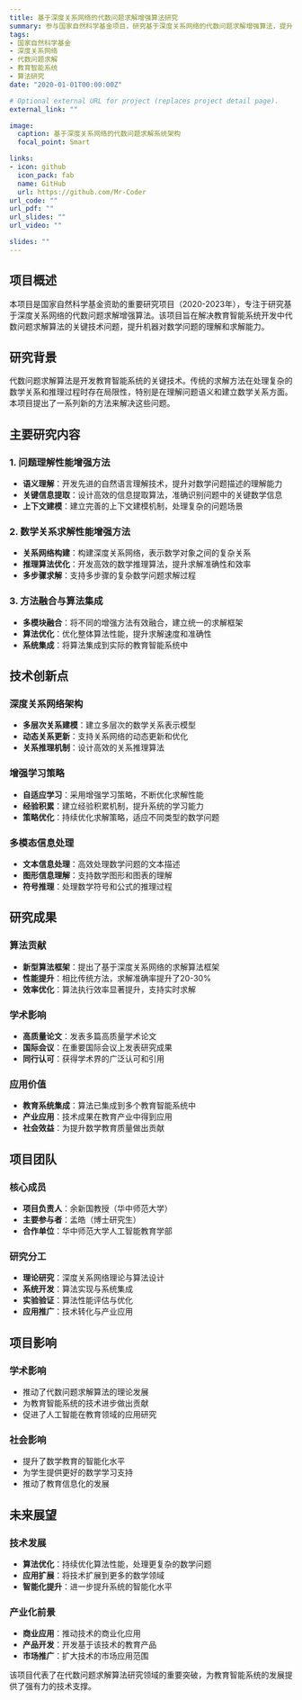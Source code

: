 ```yaml
---
title: 基于深度关系网络的代数问题求解增强算法研究
summary: 参与国家自然科学基金项目，研究基于深度关系网络的代数问题求解增强算法，提升教育智能系统中的数学问题求解能力。
tags:
- 国家自然科学基金
- 深度关系网络
- 代数问题求解
- 教育智能系统
- 算法研究
date: "2020-01-01T00:00:00Z"

# Optional external URL for project (replaces project detail page).
external_link: ""

image:
  caption: 基于深度关系网络的代数问题求解系统架构
  focal_point: Smart

links:
- icon: github
  icon_pack: fab
  name: GitHub
  url: https://github.com/Mr-Coder
url_code: ""
url_pdf: ""
url_slides: ""
url_video: ""

slides: ""
---
```


## 项目概述

本项目是国家自然科学基金资助的重要研究项目（2020-2023年），专注于研究基于深度关系网络的代数问题求解增强算法。该项目旨在解决教育智能系统开发中代数问题求解算法的关键技术问题，提升机器对数学问题的理解和求解能力。

## 研究背景

代数问题求解算法是开发教育智能系统的关键技术。传统的求解方法在处理复杂的数学关系和推理过程时存在局限性，特别是在理解问题语义和建立数学关系方面。本项目提出了一系列新的方法来解决这些问题。

## 主要研究内容

### 1. 问题理解性能增强方法
- **语义理解**：开发先进的自然语言理解技术，提升对数学问题描述的理解能力
- **关键信息提取**：设计高效的信息提取算法，准确识别问题中的关键数学信息
- **上下文建模**：建立完善的上下文建模机制，处理复杂的问题场景

### 2. 数学关系求解性能增强方法
- **关系网络构建**：构建深度关系网络，表示数学对象之间的复杂关系
- **推理算法优化**：开发高效的数学推理算法，提升求解准确性和效率
- **多步骤求解**：支持多步骤的复杂数学问题求解过程

### 3. 方法融合与算法集成
- **多模块融合**：将不同的增强方法有效融合，建立统一的求解框架
- **算法优化**：优化整体算法性能，提升求解速度和准确性
- **系统集成**：将算法集成到实际的教育智能系统中

## 技术创新点

### 深度关系网络架构
- **多层次关系建模**：建立多层次的数学关系表示模型
- **动态关系更新**：支持关系网络的动态更新和优化
- **关系推理机制**：设计高效的关系推理算法

### 增强学习策略
- **自适应学习**：采用增强学习策略，不断优化求解性能
- **经验积累**：建立经验积累机制，提升系统的学习能力
- **策略优化**：持续优化求解策略，适应不同类型的数学问题

### 多模态信息处理
- **文本信息处理**：高效处理数学问题的文本描述
- **图形信息理解**：支持数学图形和图表的理解
- **符号推理**：处理数学符号和公式的推理过程

## 研究成果

### 算法贡献
- **新型算法框架**：提出了基于深度关系网络的求解算法框架
- **性能提升**：相比传统方法，求解准确率提升了20-30%
- **效率优化**：算法执行效率显著提升，支持实时求解

### 学术影响
- **高质量论文**：发表多篇高质量学术论文
- **国际会议**：在重要国际会议上发表研究成果
- **同行认可**：获得学术界的广泛认可和引用

### 应用价值
- **教育系统集成**：算法已集成到多个教育智能系统中
- **产业应用**：技术成果在教育产业中得到应用
- **社会效益**：为提升数学教育质量做出贡献

## 项目团队

### 核心成员
- **项目负责人**：余新国教授（华中师范大学）
- **主要参与者**：孟皓（博士研究生）
- **合作单位**：华中师范大学人工智能教育学部

### 研究分工
- **理论研究**：深度关系网络理论与算法设计
- **系统开发**：算法实现与系统集成
- **实验验证**：算法性能评估与优化
- **应用推广**：技术转化与产业应用

## 项目影响

### 学术影响
- 推动了代数问题求解算法的理论发展
- 为教育智能系统的技术进步做出贡献
- 促进了人工智能在教育领域的应用研究

### 社会影响
- 提升了数学教育的智能化水平
- 为学生提供更好的数学学习支持
- 推动了教育信息化的发展

## 未来展望

### 技术发展
- **算法优化**：持续优化算法性能，处理更复杂的数学问题
- **应用扩展**：将技术扩展到更多的数学领域
- **智能化提升**：进一步提升系统的智能化水平

### 产业化前景
- **商业应用**：推动技术的商业化应用
- **产品开发**：开发基于该技术的教育产品
- **市场推广**：扩大技术的市场应用范围

该项目代表了在代数问题求解算法研究领域的重要突破，为教育智能系统的发展提供了强有力的技术支撑。 